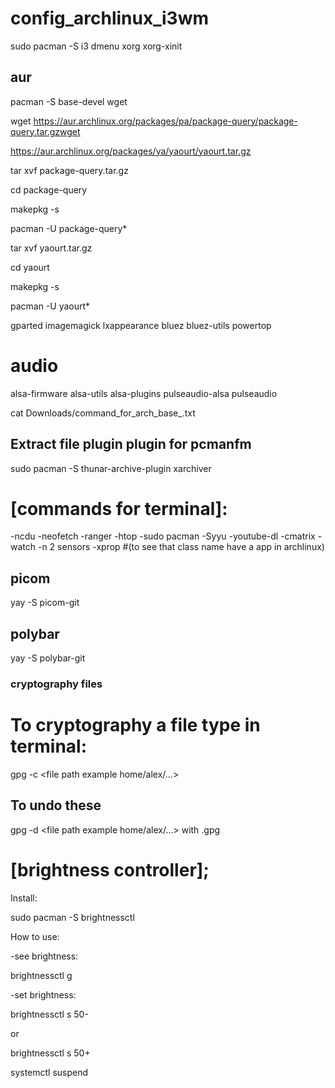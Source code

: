 # config_archlinux_i3wm


sudo pacman -S i3 dmenu xorg xorg-xinit

## aur

pacman -S base-devel wget

wget https://aur.archlinux.org/packages/pa/package-query/package-query.tar.gzwget 

https://aur.archlinux.org/packages/ya/yaourt/yaourt.tar.gz

tar xvf package-query.tar.gz

cd package-query

makepkg -s 

pacman -U package-query*

tar xvf yaourt.tar.gz

cd yaourt

makepkg -s 

pacman -U yaourt*


gparted
imagemagick
lxappearance
bluez
bluez-utils
powertop

# audio
alsa-firmware alsa-utils alsa-plugins pulseaudio-alsa pulseaudio


cat Downloads/command_for_arch_base_.txt

## Extract file plugin plugin for pcmanfm

sudo pacman -S thunar-archive-plugin xarchiver

# [commands for terminal]:
-ncdu
-neofetch
-ranger
-htop
-sudo pacman -Syyu
-youtube-dl
-cmatrix
-watch -n 2 sensors
-xprop #(to see that class name have a app in archlinux)

## picom

yay -S picom-git

## polybar

yay -S polybar-git

### cryptography files
# To cryptography a file type in terminal:

gpg -c <file path example home/alex/...>

## To undo these
gpg -d <file path example home/alex/...> with .gpg


# [brightness controller];

Install:

sudo pacman -S brightnessctl

How to use:

-see brightness:

brightnessctl g

-set brightness:

brightnessctl s 50-

or

brightnessctl s 50+

systemctl suspend
